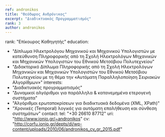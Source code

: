 ```yaml
---
ref: andronikos
title: "Θεόδωρος Ανδρόνικος"
excerpt: "Διαδικτυακός Προγραμματισμός"
rank: 3
author: andronikos
---
```


rank: "Επίκουρος Καθηγητής"
education:
  - "Δίπλωμα Ηλεκτρολόγου Μηχανικού και Μηχανικού Υπολογιστών με κατεύθυνση Πληροφορικής από τη Σχολή Ηλεκτρολόγων Μηχανικών και Μηχανικών Υπολογιστών του Εθνικού Μετσόβιου Πολυτεχνείου"
  - "Διδακτορικό Δίπλωμα Πληροφορικής από τη Σχολή Ηλεκτρολόγων Μηχανικών και Μηχανικών Υπολογιστών του Εθνικού Μετσόβιου Πολυτεχνείου με τη θέμα την «Αυτόματη Παραλληλοποίηση Σειριακών Αλγορίθμων»"
interests:
  - "Διαδικτυακός προγραμματισμός"
  - "Δυναμικοί αλγόριθμοι για παράλληλα & κατανεμημένα ετερογενή συστήματα"
  - "Αλγόριθμοι ερωταποκρίσεων για διαδικτυακά δεδομένα (XML, XPath)"
  - "Χρονικές (Temporal) λογικές για αυτόματη επαλήθευση και σύνθεση συστημάτων"
contact:
  tel: "+30 26610 87712"
  uri:  "http://www.ionio.gr/~andronikos"
  cv: "http://corfu.ionio.gr/depts/di/wp-content/uploads/2010/06/andronikos_cv_gr_2015.pdf"
